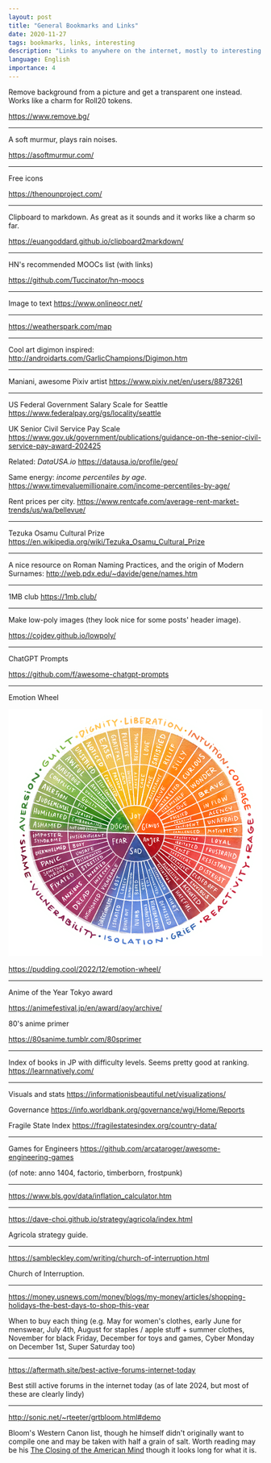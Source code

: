 ```yaml
---
layout: post
title: "General Bookmarks and Links"
date: 2020-11-27
tags: bookmarks, links, interesting
description: "Links to anywhere on the internet, mostly to interesting tools or content that isn't exactly a post"
language: English
importance: 4
---
```


Remove background from a picture and get a transparent one instead. Works like a charm for Roll20 tokens.

<https://www.remove.bg/>

---

A soft murmur, plays rain noises.

<https://asoftmurmur.com/>

---

Free icons

<https://thenounproject.com/>

---
Clipboard to markdown. As great as it sounds and it works like a charm so far.

<https://euangoddard.github.io/clipboard2markdown/>

---

HN's recommended MOOCs list (with links)

<https://github.com/Tuccinator/hn-moocs>

---

Image to text
<https://www.onlineocr.net/>

---

<https://weatherspark.com/map> 

---

Cool art digimon inspired:
<http://androidarts.com/GarlicChampions/Digimon.htm>

---

Maniani, awesome Pixiv artist
<https://www.pixiv.net/en/users/8873261>

---

US Federal Government Salary Scale for Seattle
<https://www.federalpay.org/gs/locality/seattle>

UK Senior Civil Service Pay Scale
<https://www.gov.uk/government/publications/guidance-on-the-senior-civil-service-pay-award-202425>

Related: _DataUSA.io_
<https://datausa.io/profile/geo/>

Same energy: _income percentiles by age_.
<https://www.timevaluemillionaire.com/income-percentiles-by-age/>

Rent prices per city.
<https://www.rentcafe.com/average-rent-market-trends/us/wa/bellevue/>

---

Tezuka Osamu Cultural Prize
<https://en.wikipedia.org/wiki/Tezuka_Osamu_Cultural_Prize>

---

A nice resource on Roman Naming Practices, and the origin of Modern Surnames: 
<http://web.pdx.edu/~davide/gene/names.htm>

---

1MB club
<https://1mb.club/>

---

Make low-poly images (they look nice for some posts' header image).

<https://cojdev.github.io/lowpoly/>

---

ChatGPT Prompts

<https://github.com/f/awesome-chatgpt-prompts>

---

Emotion Wheel

![](/resources/final_emotion_wheel-lg.png)

<https://pudding.cool/2022/12/emotion-wheel/> 

---

Anime of the Year Tokyo award

<https://animefestival.jp/en/award/aoy/archive/> 

80's anime primer 

<https://80sanime.tumblr.com/80sprimer>

---

Index of books in JP with difficulty levels. Seems pretty good at ranking.
<https://learnnatively.com/>

---

Visuals and stats
<https://informationisbeautiful.net/visualizations/>

Governance
<https://info.worldbank.org/governance/wgi/Home/Reports>

Fragile State Index
<https://fragilestatesindex.org/country-data/>

---

Games for Engineers
<https://github.com/arcataroger/awesome-engineering-games>

(of note: anno 1404, factorio, timberborn, frostpunk)

---

<https://www.bls.gov/data/inflation_calculator.htm>

---

<https://dave-choi.github.io/strategy/agricola/index.html>

Agricola strategy guide.

---

<https://sambleckley.com/writing/church-of-interruption.html>

Church of Interruption.

---

<https://money.usnews.com/money/blogs/my-money/articles/shopping-holidays-the-best-days-to-shop-this-year>

When to buy each thing (e.g. May for women's clothes, early June for menswear, July 4th, August for staples / apple stuff + summer clothes, November for black Friday, December for toys and games, Cyber Monday on December 1st, Super Saturday too)

---

<https://aftermath.site/best-active-forums-internet-today>

Best still active forums in the internet today (as of late 2024, but most of these are clearly lindy)

---

<http://sonic.net/~rteeter/grtbloom.html#demo>

Bloom's Western Canon list, though he himself didn't originally want to compile one and may be taken with half a grain of salt. Worth reading may be his [The Closing of the American Mind](https://en.wikipedia.org/wiki/The_Closing_of_the_American_Mind) though it looks long for what it is.